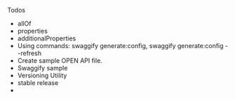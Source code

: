 Todos
- allOf
- properties
- additionalProperties
- Using commands: swaggify generate:config, swaggify generate:config --refresh
- Create sample OPEN API file.
- Swaggify sample
- Versioning Utility
- stable release
- 